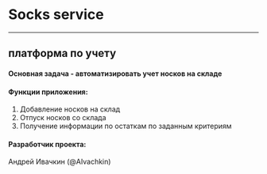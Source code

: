 # Socks service
___
## платформа по учету

#### Основная задача - автоматизировать учет носков на складе

#### Функции приложения:
1. Добавление носков на склад
2. Отпуск носков со склада
3. Получение информации по остаткам по заданным критериям

#### Разработчик проекта:
Андрей Ивачкин (@AIvachkin)
